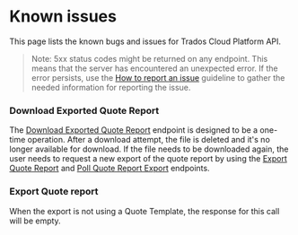 # Known issues

This page lists the known bugs and issues for Trados Cloud Platform API.

> Note: 5xx status codes might be returned on any endpoint. This means that the server has encountered an unexpected error. If the error persists, use the [How to report an issue](../docs/How-to-report-an-issue.md) guideline to gather the needed information for reporting the issue.

### Download Exported Quote Report

The [Download Exported Quote Report](../reference/Public-API.v1.json/paths/~1projects~1{projectId}~1quote-report~1download/get) endpoint is designed to be a one-time operation. After a download attempt, the file is deleted and it's no longer available for download. If the file needs to be downloaded again, the user needs to request a new export of the quote report by using the [Export Quote Report](../reference/Public-API.v1.json/paths/~1projects~1{projectId}~1quote-report~1export/post) and [Poll Quote Report Export](../reference/Public-API.v1.json/paths/~1projects~1{projectId}~1quote-report~1export/get) endpoints.

### Export Quote report
When the export is not using a Quote Template, the response for this call will be empty.
